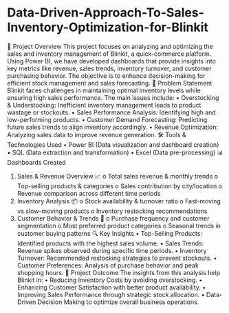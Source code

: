 # Data-Driven-Approach-To-Sales-Inventory-Optimization-for-Blinkit
📌 Project Overview
This project focuses on analyzing and optimizing the sales and inventory management of Blinkit, a quick-commerce platform. Using Power BI, we have developed dashboards that provide insights into key metrics like revenue, sales trends, inventory turnover, and customer purchasing behavior. The objective is to enhance decision-making for efficient stock management and sales forecasting.
🎯 Problem Statement
Blinkit faces challenges in maintaining optimal inventory levels while ensuring high sales performance. The main issues include:
•	Overstocking & Understocking: Inefficient inventory management leads to product wastage or stockouts.
•	Sales Performance Analysis: Identifying high and low-performing products.
•	Customer Demand Forecasting: Predicting future sales trends to align inventory accordingly.
•	Revenue Optimization: Analyzing sales data to improve revenue generation.
🛠️ Tools & Technologies Used
•	Power BI (Data visualization and dashboard creation)
•	SQL (Data extraction and transformation)
•	Excel (Data pre-processing)
📊 Dashboards Created
1.	Sales & Revenue Overview 📈
o	Total sales revenue & monthly trends
o	Top-selling products & categories
o	Sales contribution by city/location
o	Revenue comparison across different time periods
2.	Inventory Analysis 📦
o	Stock availability & turnover ratio
o	Fast-moving vs slow-moving products
o	Inventory restocking recommendations
3.	Customer Behavior & Trends 🛒
o	Purchase frequency and customer segmentation
o	Most preferred product categories
o	Seasonal trends in customer buying patterns
🔍 Key Insights
•	Top-Selling Products: Identified products with the highest sales volume.
•	Sales Trends: Revenue spikes observed during specific time periods.
•	Inventory Turnover: Recommended restocking strategies to prevent stockouts.
•	Customer Preferences: Analysis of purchase behavior and peak shopping hours.
🚀 Project Outcome
The insights from this analysis help Blinkit in:
•	Reducing Inventory Costs by avoiding overstocking.
•	Enhancing Customer Satisfaction with better product availability.
•	Improving Sales Performance through strategic stock allocation.
•	Data-Driven Decision Making to optimize overall business operations.
